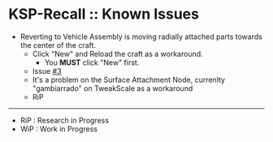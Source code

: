 # KSP-Recall :: Known Issues

* Reverting to Vehicle Assembly is moving radially attached parts towards the center of the craft.
	+ Click "New" and Reload the craft as a workaround.
		- You **MUST** click "New" first.
	+ Issue [#3](https://github.com/net-lisias-ksp/KSP-Recall/issues/3)
	+ It's a problem on the Surface Attachment Node, currenlty "gambiarrado" on TweakScale as a workaround
	+ RiP

- - -

* RiP : Research in Progress
* WiP : Work in Progress
